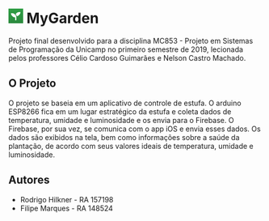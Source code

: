 # ![Icon](./MyGarden/Assets.xcassets/AppIcon.appiconset/icon_29pt.png) MyGarden

Projeto final desenvolvido para a disciplina MC853 - Projeto em Sistemas de Programação da Unicamp no primeiro semestre de 2019, lecionada pelos professores Célio Cardoso Guimarães e Nelson Castro Machado.

## O Projeto

O projeto se baseia em um aplicativo de controle de estufa. O arduino ESP8266 fica em um lugar estratégico da estufa e coleta dados de temperatura, umidade e luminosidade e os envia para o Firebase. O Firebase, por sua vez, se comunica com o app iOS e envia esses dados. Os dados são exibidos na tela, bem como informações sobre a saúde da plantação, de acordo com seus valores ideais de temperatura, umidade e luminosidade.

## Autores

* Rodrigo Hilkner - RA 157198
* Filipe Marques - RA 148524
